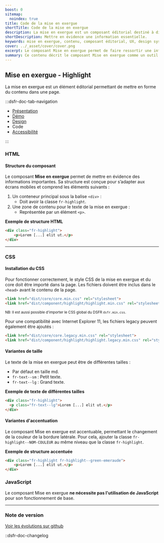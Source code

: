 ```yaml
---
boost: 0
sitemap:
  noindex: true
title: Code de la mise en exergue
shortTitle: Code de la mise en exergue
description: La mise en exergue est un composant éditorial destiné à distinguer une information importante au sein du contenu principal d’une page.
shortDescription: Mettre en évidence une information essentielle.
keywords: mise en exergue, contenu, composant éditorial, UX, design system, accessibilité, information, page, interface, valorisation
cover: ../_asset/cover/cover.png
excerpt: Le composant Mise en exergue permet de faire ressortir une information capitale intégrée dans le contenu principal, tout en respectant les principes de lisibilité et de hiérarchisation.
summary: Ce contenu décrit le composant Mise en exergue comme un outil d’identification rapide d’informations clés au sein d’un texte. Il précise ses usages, le distingue de la mise en avant, et détaille les bonnes pratiques de mise en forme pour assurer sa visibilité. L’alignement, la position dans la page et la nature du contenu sont essentiels à son efficacité. Ce guide est destiné aux créateurs de contenu et designers cherchant à hiérarchiser l’information de manière claire et accessible.
---
```


## Mise en exergue - Highlight

La mise en exergue est un élément éditorial permettant de mettre en forme du contenu dans une page.

:::dsfr-doc-tab-navigation

- [Présentation](../index.md)
- [Démo](../demo/index.md)
- [Design](../design/index.md)
- Code
- [Accessibilité](../accessibility/index.md)

:::

### HTML

#### Structure du composant

Le composant **Mise en exergue** permet de mettre en évidence des informations importantes. Sa structure est conçue pour s’adapter aux écrans mobiles et comprend les éléments suivants :

1. Un conteneur principal sous la balise `<div>` :
    - Doit avoir la classe `fr-highlight`.
2. Une zone de contenu pour le texte de la mise en exergue :
    - Représentée par un élément `<p>`.

**Exemple de structure HTML**

```HTML
<div class="fr-highlight">
    <p>Lorem [...] elit ut.</p>
</div>
```

---

### CSS

#### Installation du CSS

Pour fonctionner correctement, le style CSS de la mise en exergue et du core doit être importé dans la page. Les fichiers doivent être inclus dans le `<head>` avant le contenu de la page.

```HTML
<link href="dist/core/core.min.css" rel="stylesheet">
<link href="dist/component/highlight/highlight.min.css" rel="stylesheet">
```

<small>NB: Il est aussi possible d'importer le CSS global du DSFR `dsfr.min.css`.</small>

Pour une compatibilité avec Internet Explorer 11, les fichiers legacy peuvent également être ajoutés :

```HTML
<link href="dist/core/core.legacy.min.css" rel="stylesheet">
<link href="dist/component/highlight/highlight.legacy.min.css" rel="stylesheet">
```

#### Variantes de taille

Le texte de la mise en exergue peut être de différentes tailles :

- Par défaut en taille md.
- `fr-text--sm` : Petit texte.
- `fr-text--lg` : Grand texte.

**Exemple de texte de différentes tailles**

```HTML
<div class="fr-highlight">
  <p class="fr-text--lg">Lorem [...] elit ut.</p>
</div>
```

#### Variantes d'accentuation

Le composant Mise en exergue est accentuable, permettant le changement de la couleur de la bordure latérale. Pour cela, ajouter la classe `fr-highlight--NOM-COULEUR` au même niveau que la classe `fr-highlight`.

**Exemple de structure accentuée**

```HTML
<div class="fr-highlight fr-highlight--green-emeraude">
    <p>Lorem [...] elit ut.</p>
</div>
```

### JavaScript

Le composant Mise en exergue **ne nécessite pas l'utilisation de JavaScript** pour son fonctionnement de base.

---

### Note de version

[Voir les évolutions sur github](https://github.com/GouvernementFR/dsfr/pulls?q=is%3Apr+is%3Aclosed+is%3Amerged+highlight+)

::dsfr-doc-changelog

